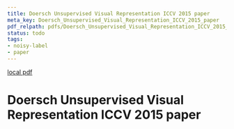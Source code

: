 ```yaml
---
title: Doersch Unsupervised Visual Representation ICCV 2015 paper
meta_key: Doersch_Unsupervised_Visual_Representation_ICCV_2015_paper
pdf_relpath: pdfs/Doersch_Unsupervised_Visual_Representation_ICCV_2015_paper.pdf
status: todo
tags:
- noisy-label
- paper
---
```


[local pdf](../../../pdfs/Doersch_Unsupervised_Visual_Representation_ICCV_2015_paper.pdf)

# Doersch Unsupervised Visual Representation ICCV 2015 paper
